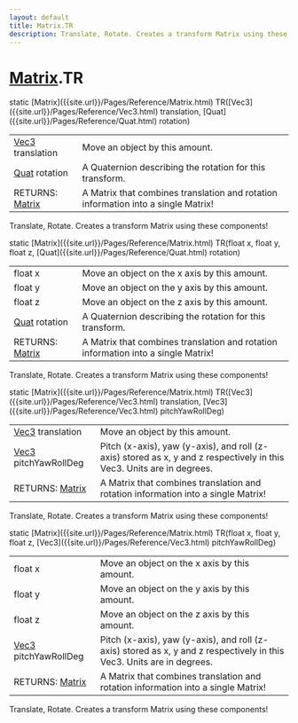 ```yaml
---
layout: default
title: Matrix.TR
description: Translate, Rotate. Creates a transform Matrix using these components!
---
```

# [Matrix]({{site.url}}/Pages/Reference/Matrix.html).TR

<div class='signature' markdown='1'>
static [Matrix]({{site.url}}/Pages/Reference/Matrix.html) TR([Vec3]({{site.url}}/Pages/Reference/Vec3.html) translation, [Quat]({{site.url}}/Pages/Reference/Quat.html) rotation)
</div>

|  |  |
|--|--|
|[Vec3]({{site.url}}/Pages/Reference/Vec3.html) translation|Move an object by this amount.|
|[Quat]({{site.url}}/Pages/Reference/Quat.html) rotation|A Quaternion describing the rotation for              this transform.|
|RETURNS: [Matrix]({{site.url}}/Pages/Reference/Matrix.html)|A Matrix that combines translation and rotation information into a single Matrix!|

Translate, Rotate. Creates a transform Matrix using
these components!
<div class='signature' markdown='1'>
static [Matrix]({{site.url}}/Pages/Reference/Matrix.html) TR(float x, float y, float z, [Quat]({{site.url}}/Pages/Reference/Quat.html) rotation)
</div>

|  |  |
|--|--|
|float x|Move an object on the x axis by this amount.|
|float y|Move an object on the y axis by this amount.|
|float z|Move an object on the z axis by this amount.|
|[Quat]({{site.url}}/Pages/Reference/Quat.html) rotation|A Quaternion describing the rotation for              this transform.|
|RETURNS: [Matrix]({{site.url}}/Pages/Reference/Matrix.html)|A Matrix that combines translation and rotation information into a single Matrix!|

Translate, Rotate. Creates a transform Matrix using
these components!
<div class='signature' markdown='1'>
static [Matrix]({{site.url}}/Pages/Reference/Matrix.html) TR([Vec3]({{site.url}}/Pages/Reference/Vec3.html) translation, [Vec3]({{site.url}}/Pages/Reference/Vec3.html) pitchYawRollDeg)
</div>

|  |  |
|--|--|
|[Vec3]({{site.url}}/Pages/Reference/Vec3.html) translation|Move an object by this amount.|
|[Vec3]({{site.url}}/Pages/Reference/Vec3.html) pitchYawRollDeg|Pitch (x-axis), yaw (y-axis), and              roll (z-axis) stored as x, y and z respectively in this Vec3.             Units are in degrees.|
|RETURNS: [Matrix]({{site.url}}/Pages/Reference/Matrix.html)|A Matrix that combines translation and rotation information into a single Matrix!|

Translate, Rotate. Creates a transform Matrix using
these components!
<div class='signature' markdown='1'>
static [Matrix]({{site.url}}/Pages/Reference/Matrix.html) TR(float x, float y, float z, [Vec3]({{site.url}}/Pages/Reference/Vec3.html) pitchYawRollDeg)
</div>

|  |  |
|--|--|
|float x|Move an object on the x axis by this amount.|
|float y|Move an object on the y axis by this amount.|
|float z|Move an object on the z axis by this amount.|
|[Vec3]({{site.url}}/Pages/Reference/Vec3.html) pitchYawRollDeg|Pitch (x-axis), yaw (y-axis), and              roll (z-axis) stored as x, y and z respectively in this Vec3.             Units are in degrees.|
|RETURNS: [Matrix]({{site.url}}/Pages/Reference/Matrix.html)|A Matrix that combines translation and rotation information into a single Matrix!|

Translate, Rotate. Creates a transform Matrix using
these components!



